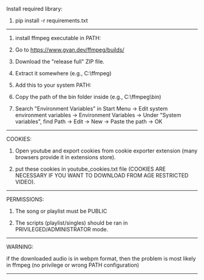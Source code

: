 Install required library:

1) pip install -r requirements.txt

--------------------------------------------------------------------------------------------------------

1) install ffmpeg executable in PATH:

2) Go to https://www.gyan.dev/ffmpeg/builds/

3) Download the "release full" ZIP file.

4) Extract it somewhere (e.g., C:\ffmpeg)

5) Add this to your system PATH:

6) Copy the path of the bin folder inside (e.g., C:\ffmpeg\bin)

7) Search "Environment Variables" in Start Menu → Edit system environment variables → Environment Variables → Under "System variables", find Path → Edit → New → Paste the path → OK

--------------------------------------------------------------------------------------------------------
COOKIES:

1) Open youtube and export cookies from cookie exporter extension (many browsers provide it in extensions store).

2) put these cookies in youtube_cookies.txt file (COOKIES ARE NECESSARY IF YOU WANT TO DOWNLOAD FROM AGE RESTRICTED VIDEO).

--------------------------------------------------------------------------------------------------------
PERMISSIONS:

1) The song or playlist must be PUBLIC

2) The scripts (playlist/singles) should be ran in PRIVILEGED/ADMINISTRATOR mode.

--------------------------------------------------------------------------------------------------------
WARNING:

if the downloaded audio is in webpm format, then the problem is most likely in ffmpeg (no privilege or wrong PATH configuration)

--------------------------------------------------------------------------------------------------------